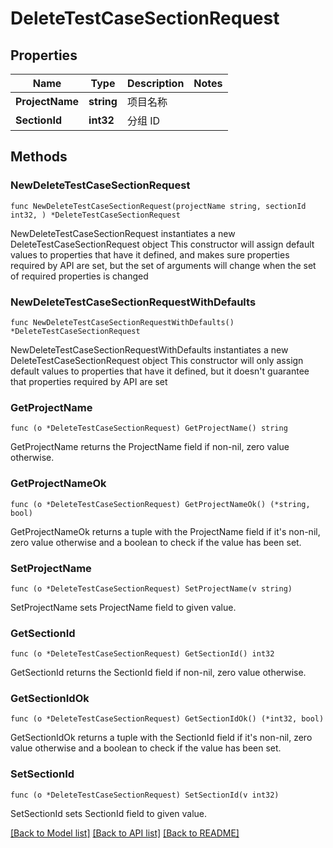 # DeleteTestCaseSectionRequest

## Properties

Name | Type | Description | Notes
------------ | ------------- | ------------- | -------------
**ProjectName** | **string** | 项目名称 | 
**SectionId** | **int32** | 分组 ID | 

## Methods

### NewDeleteTestCaseSectionRequest

`func NewDeleteTestCaseSectionRequest(projectName string, sectionId int32, ) *DeleteTestCaseSectionRequest`

NewDeleteTestCaseSectionRequest instantiates a new DeleteTestCaseSectionRequest object
This constructor will assign default values to properties that have it defined,
and makes sure properties required by API are set, but the set of arguments
will change when the set of required properties is changed

### NewDeleteTestCaseSectionRequestWithDefaults

`func NewDeleteTestCaseSectionRequestWithDefaults() *DeleteTestCaseSectionRequest`

NewDeleteTestCaseSectionRequestWithDefaults instantiates a new DeleteTestCaseSectionRequest object
This constructor will only assign default values to properties that have it defined,
but it doesn't guarantee that properties required by API are set

### GetProjectName

`func (o *DeleteTestCaseSectionRequest) GetProjectName() string`

GetProjectName returns the ProjectName field if non-nil, zero value otherwise.

### GetProjectNameOk

`func (o *DeleteTestCaseSectionRequest) GetProjectNameOk() (*string, bool)`

GetProjectNameOk returns a tuple with the ProjectName field if it's non-nil, zero value otherwise
and a boolean to check if the value has been set.

### SetProjectName

`func (o *DeleteTestCaseSectionRequest) SetProjectName(v string)`

SetProjectName sets ProjectName field to given value.


### GetSectionId

`func (o *DeleteTestCaseSectionRequest) GetSectionId() int32`

GetSectionId returns the SectionId field if non-nil, zero value otherwise.

### GetSectionIdOk

`func (o *DeleteTestCaseSectionRequest) GetSectionIdOk() (*int32, bool)`

GetSectionIdOk returns a tuple with the SectionId field if it's non-nil, zero value otherwise
and a boolean to check if the value has been set.

### SetSectionId

`func (o *DeleteTestCaseSectionRequest) SetSectionId(v int32)`

SetSectionId sets SectionId field to given value.



[[Back to Model list]](../README.md#documentation-for-models) [[Back to API list]](../README.md#documentation-for-api-endpoints) [[Back to README]](../README.md)


